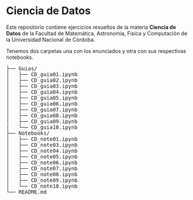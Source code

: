 # Ciencia de Datos

Este repositorio contiene ejercicios resueltos de la materia **Ciencia de Datos** de la Facultad de Matemática, 
Astronomia, Física y Computación de la Universidad Nacional de Córdoba. 

Tenemos dos carpetas una con los enunciados y otra con sus respectivas notebooks. 

<pre>
├── Guias/              
│   ├── CD_guia01.ipynb 
│   ├── CD_guia02.ipynb 
│   ├── CD_guia03.ipynb 
│   ├── CD_guia04.ipynb 
│   ├── CD_guia05.ipynb 
│   ├── CD_guia06.ipynb 
│   ├── CD_guia07.ipynb 
│   ├── CD_guia08.ipynb 
│   ├── CD_guia09.ipynb 
|   └── CD_guia10.ipynb 
├── Notebooks/                 
│   ├── CD_note01.ipynb 
│   ├── CD_note03.ipynb 
│   ├── CD_note04.ipynb 
│   ├── CD_note05.ipynb 
│   ├── CD_note06.ipynb 
│   ├── CD_note07.ipynb 
│   ├── CD_note08.ipynb 
│   ├── CD_note09.ipynb 
│   └── CD_note10.ipynb  
└── README.md
</pre>
